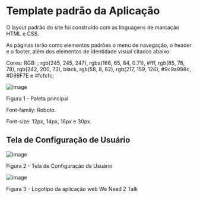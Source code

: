 # Template padrão da Aplicação

O layout padrão do site foi construído com as linguagens de marcação HTML e CSS.

As páginas terão como elementos padrões o menu de navegação, o header e o footer, além dos elementos de identidade visual citados abaixo:

Cores: RGB: ; rgb(245, 245, 247), rgba(166, 65, 84, 0.71), #fff, rgb(85, 78, 78), rgb(242, 200, 73), black, rgb(58, 8, 82), rgb(217, 159, 126), #9c9a998c, #D99F7E e #fcfcfc;

![image](https://github.com/ICEI-PUC-Minas-PMV-ADS/pmv-ads-2023-2-e1-proj-web-t10-we_need_2_talk/assets/144388125/bbbebb40-dbcc-4732-a488-648e987abcef)

Figura 1 - Paleta principal

Font-family: Roboto.

Font-size: 12px, 14px, 16px e 30px.


## Tela de Configuração de Usuário

![image](https://github.com/ICEI-PUC-Minas-PMV-ADS/pmv-ads-2023-2-e1-proj-web-t10-we_need_2_talk/assets/144743654/e82f37b6-ee13-467a-9697-5a17d691c67f)

Figura 2 - Tela de Configuração de Usuário

![image](https://github.com/ICEI-PUC-Minas-PMV-ADS/pmv-ads-2023-2-e1-proj-web-t10-we_need_2_talk/assets/144388125/7e5f5ac2-c083-4245-a2d5-2759a966ae12)

Figura 3 - Logotipo da aplicação web We Need 2 Talk


